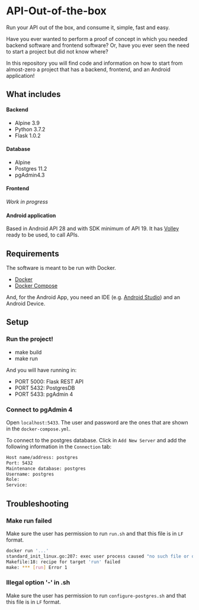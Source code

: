 # API-Out-of-the-box
Run your API out of the box, and consume it, simple, fast and easy. 

Have you ever wanted to perform a proof of concept in which you needed backend software and frontend software? 
Or, have you ever seen the need to start a project but did not know where?

In this repository you will find code and information on how to start from almost-zero a project that has a backend, frontend, and an Android application!

## What includes
#### Backend
- Alpine 3.9
- Python 3.7.2
- Flask 1.0.2

#### Database
- Alpine
- Postgres 11.2
- pgAdmin4.3 

#### Frontend
*Work in progress*

#### Android application
Based in Android API 28 and with SDK minimum of API 19. It has [Volley](https://developer.android.com/training/volley) ready to be used, to call APIs.

## Requirements
The software is meant to be run with Docker.

- [Docker](https://docs.docker.com/)
- [Docker Compose](https://docs.docker.com/compose/)

And, for the Android App, you need an IDE (e.g. [Android Studio](https://developer.android.com/studio)) and an Android Device.

## Setup

### Run the project!
- make build
- make run

And you will have running in:
- PORT 5000: Flask REST API
- PORT 5432: PostgresDB
- PORT 5433: pgAdmin 4

### Connect to pgAdmin 4
Open `localhost:5433`. The user and password are the ones that are shown in the `docker-compose.yml`.

To connect to the postgres database. Click in `Add New Server` and add the following information
in the `Connection` tab:

```bash
Host name/address: postgres
Port: 5432
Maintenance database: postgres
Username: postgres
Role:
Service:
```

## Troubleshooting

### Make run failed
Make sure the user has permission to run `run.sh` and that this file is in `LF` format. 

```bash
docker run '...'
standard_init_linux.go:207: exec user process caused "no such file or directory"
Makefile:18: recipe for target 'run' failed
make: *** [run] Error 1
```

### Illegal option '-' in .sh
Make sure the user has permission to run `configure-postgres.sh` and that this file is in `LF` format. 
